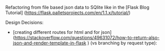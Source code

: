 Refactoring from file based json data to SQlite like in the 
[Flask Blog Tutorial]
(https://flask.palletsprojects.com/en/1.1.x/tutorial/)


Design Decisions:
* [creating different routes for html and for json]
(https://stackoverflow.com/questions/49631072/how-to-return-also-json-and-render-template-in-flask
) (vs branching by request type): 